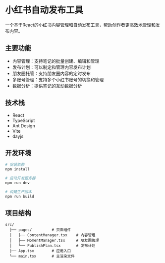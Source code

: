# 小红书自动发布工具

一个基于React的小红书内容管理和自动发布工具，帮助创作者更高效地管理和发布内容。

## 主要功能

- 内容管理：支持笔记的批量创建、编辑和管理
- 发布计划：可以制定和管理内容发布计划
- 朋友圈托管：支持朋友圈内容的定时发布
- 多账号管理：支持多个小红书账号的切换和管理
- 数据分析：提供笔记的互动数据分析

## 技术栈

- React
- TypeScript
- Ant Design
- Vite
- dayjs

## 开发环境

```bash
# 安装依赖
npm install

# 启动开发服务器
npm run dev

# 构建生产版本
npm run build
```

## 项目结构

```
src/
  ├── pages/         # 页面组件
  │   ├── ContentManager.tsx    # 内容管理
  │   ├── MomentManager.tsx     # 朋友圈管理
  │   └── PublishPlan.tsx       # 发布计划
  ├── App.tsx        # 应用入口
  └── main.tsx       # 主渲染文件
```